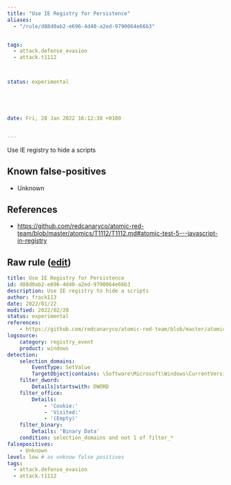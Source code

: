 ```yaml
---
title: "Use IE Registry for Persistence"
aliases:
  - "/rule/d88d0ab2-e696-4d40-a2ed-9790064e66b3"


tags:
  - attack.defense_evasion
  - attack.t1112



status: experimental





date: Fri, 28 Jan 2022 16:12:38 +0100


---
```


Use IE registry to hide a scripts

<!--more-->


## Known false-positives

* Unknown



## References

* https://github.com/redcanaryco/atomic-red-team/blob/master/atomics/T1112/T1112.md#atomic-test-5---javascript-in-registry


## Raw rule ([edit](https://github.com/SigmaHQ/sigma/edit/master/rules/windows/registry_event/registry_event_ie_persistence.yml))
```yaml
title: Use IE Registry for Persistence
id: d88d0ab2-e696-4d40-a2ed-9790064e66b3
description: Use IE registry to hide a scripts
author: frack113
date: 2022/01/22
modified: 2022/02/20
status: experimental
references:
    - https://github.com/redcanaryco/atomic-red-team/blob/master/atomics/T1112/T1112.md#atomic-test-5---javascript-in-registry
logsource:
    category: registry_event
    product: windows
detection:
    selection_domains:
        EventType: SetValue
        TargetObject|contains: \Software\Microsoft\Windows\CurrentVersion\Internet Settings
    filter_dword:
        Details|startswith: DWORD
    filter_office:
        Details:
            - 'Cookie:'
            - 'Visited:'
            - '(Empty)'
    filter_binary:
        Details: 'Binary Data'
    condition: selection_domains and not 1 of filter_*
falsepositives:
    - Unknown
level: low # as unknow false positives
tags:
  - attack.defense_evasion
  - attack.t1112

```
